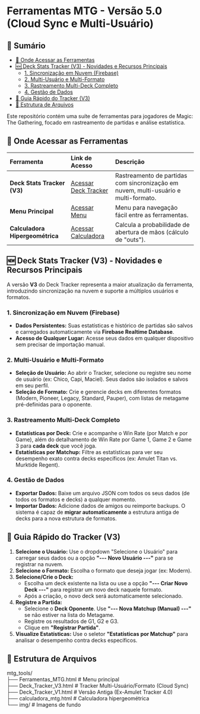 # **Ferramentas MTG \- Versão 5.0 (Cloud Sync e Multi-Usuário)**

## **🧭 Sumário**

* [🚀 Onde Acessar as Ferramentas](https://www.google.com/search?q=%23onde-acessar-as-ferramentas)  
* [🆕 Deck Stats Tracker (V3) \- Novidades e Recursos Principais](https://www.google.com/search?q=%23deck-stats-tracker-v3---novidades-e-recursos-principais)  
  * [1\. Sincronização em Nuvem (Firebase)](https://www.google.com/search?q=%231-sincronizacao-em-nuvem-firebase)  
  * [2\. Multi-Usuário e Multi-Formato](https://www.google.com/search?q=%232-multi-usuario-e-multi-formato)  
  * [3\. Rastreamento Multi-Deck Completo](https://www.google.com/search?q=%233-rastreamento-multi-deck-completo)  
  * [4\. Gestão de Dados](https://www.google.com/search?q=%234-gestao-de-dados)  
* [📝 Guia Rápido do Tracker (V3)](https://www.google.com/search?q=%23guia-rapido-do-tracker-v3)  
* [💾 Estrutura de Arquivos](https://www.google.com/search?q=%23estrutura-de-arquivos)

Este repositório contém uma suíte de ferramentas para jogadores de Magic: The Gathering, focado em rastreamento de partidas e análise estatística.

## **🚀 Onde Acessar as Ferramentas**

| Ferramenta | Link de Acesso | Descrição |
| :---- | :---- | :---- |
| **Deck Stats Tracker (V3)** | [Acessar Deck Tracker](https://franciscoclaudio.github.io/mtg_tools/Deck_Tracker_V3.html) | Rastreamento de partidas com sincronização em nuvem, multi-usuário e multi-formato. |
| **Menu Principal** | [Acessar Menu](https://franciscoclaudio.github.io/mtg_tools/Ferramentas_MTG.html) | Menu para navegação fácil entre as ferramentas. |
| **Calculadora Hipergeométrica** | [Acessar Calculadora](https://www.google.com/search?q=https://franciscoclaudio.github.io/mtg_tools/calculadora_mtg.html) | Calcula a probabilidade de abertura de mãos (cálculo de "outs"). |

## **🆕 Deck Stats Tracker (V3) \- Novidades e Recursos Principais**

A versão **V3** do Deck Tracker representa a maior atualização da ferramenta, introduzindo sincronização na nuvem e suporte a múltiplos usuários e formatos.

### **1\. Sincronização em Nuvem (Firebase)**

* **Dados Persistentes:** Suas estatísticas e histórico de partidas são salvos e carregados automaticamente via **Firebase Realtime Database**.  
* **Acesso de Qualquer Lugar:** Acesse seus dados em qualquer dispositivo sem precisar de importação manual.

### **2\. Multi-Usuário e Multi-Formato**

* **Seleção de Usuário:** Ao abrir o Tracker, selecione ou registre seu nome de usuário (ex: Chico, Capi, Maciel). Seus dados são isolados e salvos em seu perfil.  
* **Seleção de Formato:** Crie e gerencie decks em diferentes formatos (Modern, Pioneer, Legacy, Standard, Pauper), com listas de metagame pré-definidas para o oponente.

### **3\. Rastreamento Multi-Deck Completo**

* **Estatísticas por Deck:** Crie e acompanhe o Win Rate (por Match e por Game), além do detalhamento de Win Rate por Game 1, Game 2 e Game 3 para **cada deck** que você joga.  
* **Estatísticas por Matchup:** Filtre as estatísticas para ver seu desempenho exato contra decks específicos (ex: Amulet Titan vs. Murktide Regent).

### **4\. Gestão de Dados**

* **Exportar Dados:** Baixe um arquivo JSON com todos os seus dados (de todos os formatos e decks) a qualquer momento.  
* **Importar Dados:** Adicione dados de amigos ou reimporte backups. O sistema é capaz de **migrar automaticamente** a estrutura antiga de decks para a nova estrutura de formatos.

## **📝 Guia Rápido do Tracker (V3)**

1. **Selecione o Usuário:** Use o dropdown "Selecione o Usuário" para carregar seus dados ou a opção **"--- Novo Usuário \---"** para se registrar na nuvem.  
2. **Selecione o Formato:** Escolha o formato que deseja jogar (ex: Modern).  
3. **Selecione/Crie o Deck:**  
   * Escolha um deck existente na lista ou use a opção **"--- Criar Novo Deck \---"** para registrar um novo deck naquele formato.  
   * Após a criação, o novo deck será automaticamente selecionado.  
4. **Registre a Partida:**  
   * Selecione o **Deck Oponente**. Use **"--- Nova Matchup (Manual) \---"** se não estiver na lista do Metagame.  
   * Registre os resultados de G1, G2 e G3.  
   * Clique em **"Registrar Partida"**.  
5. **Visualize Estatísticas:** Use o seletor **"Estatísticas por Matchup"** para analisar o desempenho contra decks específicos.

## **💾 Estrutura de Arquivos**

mtg\_tools/  
├── Ferramentas\_MTG.html          \# Menu principal  
├── Deck\_Tracker\_V3.html          \# Tracker Multi-Usuário/Formato (Cloud Sync)  
├── Deck\_Tracker\_V1.html          \# Versão Antiga (Ex-Amulet Tracker 4.0)  
├── calculadora\_mtg.html          \# Calculadora hipergeométrica  
└── img/                          \# Imagens de fundo
